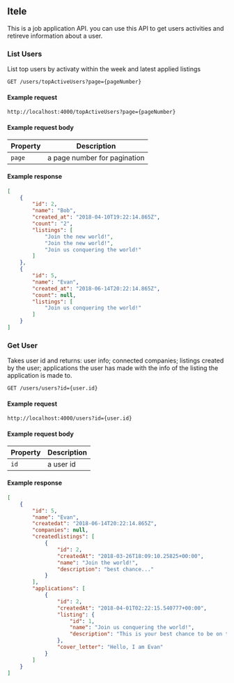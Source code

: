 ## Itele

This is a job application API. you can use this API to get users activities
and retireve information about a user.

### List Users

List top users by activaty within the week and latest applied listings


```endpoint
GET /users/topActiveUsers?page={pageNumber}
```

#### Example request

```http
http://localhost:4000/topActiveUsers?page={pageNumber}
```

#### Example request body


Property | Description
---|---
`page` | a page number for pagination

#### Example response

```json
[
	{
		"id": 2,
		"name": "Bob",
		"created_at": "2018-04-10T19:22:14.865Z",
		"count": "2",
		"listings": [
			"Join the new world!",
			"Join the new world!",
			"Join us conquering the world!"
		]
	},
	{
		"id": 5,
		"name": "Evan",
		"created_at": "2018-06-14T20:22:14.865Z",
		"count": null,
		"listings": [
			"Join us conquering the world!"
		]
	}
]
```

### Get User

Takes user id and returns:
  user info;
  connected companies;
  listings created by the user;
  applications the user has made with the info of the listing the application is made to.

```endpoint
GET /users/users?id={user.id}
```

#### Example request

```http
http://localhost:4000/users?id={user.id}

```

#### Example request body


Property | Description
---|---
`id` | a user id


#### Example response

```json
[
	{
		"id": 5,
		"name": "Evan",
		"createdat": "2018-06-14T20:22:14.865Z",
		"companies": null,
		"createdlistings": [
			{
				"id": 2,
				"createdAt": "2018-03-26T18:09:10.25825+00:00",
				"name": "Join the world!",
				"description": "best chance..."
			}
		],
		"applications": [
			{
				"id": 2,
				"createdAt": "2018-04-01T02:22:15.540777+00:00",
				"listing": {
					"id": 1,
					"name": "Join us conquering the world!",
					"description": "This is your best chance to be on the right side of the equation..."
				},
				"cover_letter": "Hello, I am Evan"
			}
		]
	}
]
```